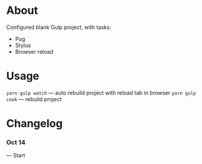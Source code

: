 # About
Configured blank Gulp project, with tasks:
- Pug
- Stylus
- Browser reload

# Usage
`yarn gulp watch` — auto rebuild project with reload tab in browser
`yarn gulp cook` — rebuild project

# Changelog
### Oct 14
— Start
